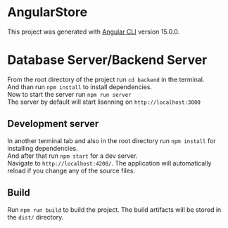 # AngularStore

This project was generated with [Angular CLI](https://github.com/angular/angular-cli) version 15.0.0.

# Database Server/Backend Server

From the root directory of the project run `cd backend` in the terminal.<br>
And than run `npm install` to install dependencies.<br>
Now to start the server run `npm run server`<br>
The server by default will start lisenning on `http://localhost:3000`

## Development server

In another terminal tab and also in the root directory run `npm install` for installing dependencies.<br>
And after that run `npm start` for a dev server.<br>
Navigate to `http://localhost:4200/`. The application will automatically reload if you change any of the source files.

## Build

Run `npm run build` to build the project. The build artifacts will be stored in the `dist/` directory.

